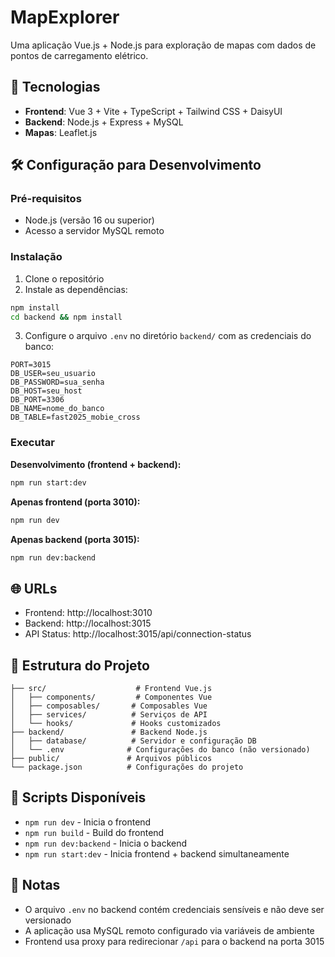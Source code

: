 # MapExplorer

Uma aplicação Vue.js + Node.js para exploração de mapas com dados de pontos de carregamento elétrico.

## 🚀 Tecnologias

- **Frontend**: Vue 3 + Vite + TypeScript + Tailwind CSS + DaisyUI
- **Backend**: Node.js + Express + MySQL
- **Mapas**: Leaflet.js

## 🛠️ Configuração para Desenvolvimento

### Pré-requisitos
- Node.js (versão 16 ou superior)
- Acesso a servidor MySQL remoto

### Instalação

1. Clone o repositório
2. Instale as dependências:
```bash
npm install
cd backend && npm install
```

3. Configure o arquivo `.env` no diretório `backend/` com as credenciais do banco:
```env
PORT=3015
DB_USER=seu_usuario
DB_PASSWORD=sua_senha
DB_HOST=seu_host
DB_PORT=3306
DB_NAME=nome_do_banco
DB_TABLE=fast2025_mobie_cross
```

### Executar

**Desenvolvimento (frontend + backend):**
```bash
npm run start:dev
```

**Apenas frontend (porta 3010):**
```bash
npm run dev
```

**Apenas backend (porta 3015):**
```bash
npm run dev:backend
```

## 🌐 URLs

- Frontend: http://localhost:3010
- Backend: http://localhost:3015
- API Status: http://localhost:3015/api/connection-status

## 📁 Estrutura do Projeto

```
├── src/                    # Frontend Vue.js
│   ├── components/         # Componentes Vue
│   ├── composables/       # Composables Vue
│   ├── services/          # Serviços de API
│   └── hooks/             # Hooks customizados
├── backend/               # Backend Node.js
│   ├── database/          # Servidor e configuração DB
│   └── .env              # Configurações do banco (não versionado)
├── public/               # Arquivos públicos
└── package.json          # Configurações do projeto
```

## 🔧 Scripts Disponíveis

- `npm run dev` - Inicia o frontend
- `npm run build` - Build do frontend
- `npm run dev:backend` - Inicia o backend
- `npm run start:dev` - Inicia frontend + backend simultaneamente

## 📝 Notas

- O arquivo `.env` no backend contém credenciais sensíveis e não deve ser versionado
- A aplicação usa MySQL remoto configurado via variáveis de ambiente
- Frontend usa proxy para redirecionar `/api` para o backend na porta 3015
